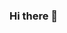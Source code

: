 ### Hi there 👋

<!--
**alineferlini/alineferlini** is a ✨ _special_ ✨ repository because its `README.md` (this file) appears on your GitHub profile.

<h2> Hi, I´m Aline ! <img src="https://github.com/ABSphreak/ABSphreak/blob/master/gifs/Hi.gif" width="30px"></h2>


I,m a beginner here.>
I'm improving my knowledge of Java and other Languages
<div>
  <a href="https://github.com/alineferlini">
  <img height="180em"   align="center" src="https://github-readme-stats.vercel.app/api?username=alineferlini&show_icons=true&theme=react&include_all_commits=true&count_private=true"/>
  
  
  <img height="180em"   align="center" src="https://media.giphy.com/media/du3J3cXyzhj75IOgvA/giphy.gif"/>
 

  <div>
    
  
<a href="https://www.linkedin.com/in/aline-ferlini-bambirra-883797171/" target="_blank"><img src="https://img.shields.io/badge/LinkedIn-%230077B5.svg?&style=flat-square&logo=linkedin&logoColor=white" alt="LinkedIn"></a>
